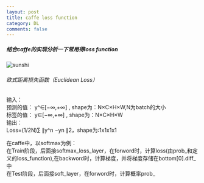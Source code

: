 ```yaml
---
layout: post
title: caffe loss function
category: DL
comments: false
---
```

##### 结合caffe的实现分析一下常用得loss function

![sunshi](https://raw.githubusercontent.com/glbing/blogs/gh-pages/images/sunshi.png)   
###### 欧式距离损失函数（Euclidean Loss）
输入：  
预测的值： y^∈[−∞,+∞] , shape为：N×C×H×W,N为batch的大小   
标签的值： y∈[−∞,+∞] , shape为：N×C×H×W   
输出：  
Loss=(1/2N)∑ ∥y^n −yn ∥2，shape为:1x1x1x1  

在caffe中，以softmax为例：  
在Train阶段，后面接softmax_loss_layer，在forword时，计算loss(由prob_和定义的loss_function),在backword时，计算梯度，并将梯度存储在bottom[0].diff_中  
在Test阶段，后面接soft_layer，在forword时，计算概率prob_
